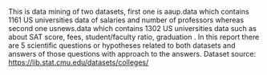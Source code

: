 This is data mining of two datasets, first one is aaup.data which contains 1161 US universities data of salaries and number of professors whereas second one usnews.data which contains 1302 US universities data such as about SAT score, fees, student/faculty ratio, graduation . In this report there are 5 scientific questions or hypotheses related to both datasets and answers of those questions with approach to the answers.
Dataset source: https://lib.stat.cmu.edu/datasets/colleges/
